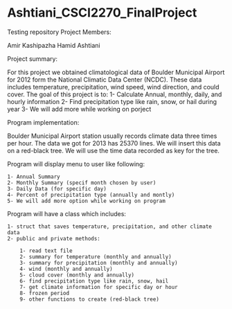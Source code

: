 # Ashtiani_CSCI2270_FinalProject
Testing repository
Project Members:

Amir Kashipazha
Hamid Ashtiani

﻿Project summary:

For this project we obtained climatological data of Boulder Municipal Airport for 2012 form the National Climatic Data Center (NCDC). These data includes temperature, precipitation, wind speed, wind direction, and could cover. The goal of this project is to:
	1- Calculate Annual, monthly, daily, and hourly information
	2- Find precipitation type like rain, snow, or hail during year
	3- We will add more while working on porject 

Program implementation:

Boulder Municipal Airport station usually records climate data three times per hour. The data we got for 2013 has 25370 lines. We will insert this data on a red-black tree. We will use the time data recorded as key for the tree. 

Program will display menu to user like following:

	1- Annual Summary
	2- Monthly Summary (specif month chosen by user)
	3- Daily Data (for specific day)
	4- Percent of precipitation type (annually and montly)
	5- We will add more option while working on program
	 

Program will have a class which includes:

	1- struct that saves temperature, precipitation, and other climate data
	2- public and private methods: 

		1- read text file
		2- summary for temperature (monthly and annually) 
		3- summary for precipitation (monthly and annually)
		4- wind (monthly and annually)
		5- cloud cover (monthly and annually)
		6- find precipitation type like rain, snow, hail
		7- get climate information for specific day or hour
		8- frozen period 
		9- other functions to create (red-black tree)
